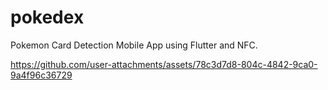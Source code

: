 # pokedex

Pokemon Card Detection Mobile App using Flutter and NFC.

https://github.com/user-attachments/assets/78c3d7d8-804c-4842-9ca0-9a4f96c36729

